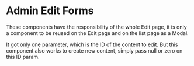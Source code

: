 # Admin Edit Forms

These components have the responsibility of the whole Edit page, it is only a component to be reused on the Edit page
and on the list page as a Modal.

It got only one parameter, which is the ID of the content to edit. But this component also works to create new content,
simply pass null or zero on this ID param.


